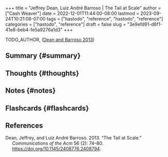 +++
title = "Jeffrey Dean, Luiz André Barroso | The Tail at Scale"
author = ["Cash Weaver"]
date = 2022-12-01T11:44:00-08:00
lastmod = 2023-09-24T10:21:08-07:00
tags = ["hastodo", "reference", "hastodo", "reference"]
categories = ["hastodo", "reference"]
draft = false
slug = "3e9efd91-d6f1-41e8-beb4-fe5a9276a1d3"
+++

TODO_AUTHOR, (<a href="#citeproc_bib_item_1">Dean and Barroso 2013</a>)


## Summary {#summary}


## Thoughts {#thoughts}


## Notes {#notes}


## Flashcards {#flashcards}

## References

<style>.csl-entry{text-indent: -1.5em; margin-left: 1.5em;}</style><div class="csl-bib-body">
  <div class="csl-entry"><a id="citeproc_bib_item_1"></a>Dean, Jeffrey, and Luiz André Barroso. 2013. “The Tail at Scale.” <i>Communications of the Acm</i> 56 (2): 74–80. <a href="https://doi.org/10.1145/2408776.2408794">https://doi.org/10.1145/2408776.2408794</a>.</div>
</div>
